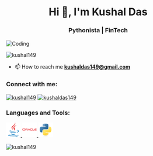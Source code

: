 <h1 align="center">Hi 👋, I'm Kushal Das</h1>
<h3 align="center">Pythonista | FinTech</h3>

<img align="center" alt="Coding" width="900" src="https://raw.githubusercontent.com/punitkmryh/punitkmryh/master/Developer.gif">

<p align="left"> <img src="https://komarev.com/ghpvc/?username=kushal149&label=Profile%20views&color=0e75b6&style=flat" alt="kushal149" /> </p>

- 📫 How to reach me **kushaldas149@gmail.com**

<h3 align="left">Connect with me:</h3>
<p align="left">
<a href="https://linkedin.com/in/kushal149" target="blank"><img align="center" src="https://raw.githubusercontent.com/rahuldkjain/github-profile-readme-generator/master/src/images/icons/Social/linked-in-alt.svg" alt="kushal149" height="30" width="40" /></a>
<a href="https://www.codechef.com/users/kushaldas149" target="blank"><img align="center" src="https://cdn.jsdelivr.net/npm/simple-icons@3.1.0/icons/codechef.svg" alt="kushaldas149" height="30" width="40" /></a>
</p>

<h3 align="left">Languages and Tools:</h3>
<p align="left"> <a href="https://www.java.com" target="_blank" rel="noreferrer"> <img src="https://raw.githubusercontent.com/devicons/devicon/master/icons/java/java-original.svg" alt="java" width="40" height="40"/> </a> <a href="https://www.oracle.com/" target="_blank" rel="noreferrer"> <img src="https://raw.githubusercontent.com/devicons/devicon/master/icons/oracle/oracle-original.svg" alt="oracle" width="40" height="40"/> </a> <a href="https://www.python.org" target="_blank" rel="noreferrer"> <img src="https://raw.githubusercontent.com/devicons/devicon/master/icons/python/python-original.svg" alt="python" width="40" height="40"/> </a> </p>

<p><img align="center" src="https://github-readme-stats.vercel.app/api/top-langs?username=kushal149&show_icons=true&locale=en&layout=compact" alt="kushal149" /></p>
